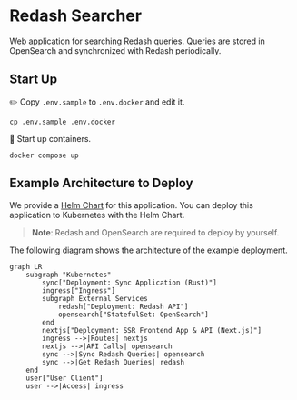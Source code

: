 # Redash Searcher

Web application for searching Redash queries.
Queries are stored in OpenSearch and synchronized with Redash periodically.

## Start Up

:pencil2: Copy `.env.sample` to `.env.docker` and edit it.

```console
cp .env.sample .env.docker
```

:rocket: Start up containers.

```console
docker compose up
```

## Example Architecture to Deploy

We provide a [Helm Chart](https://github.com/gunosy/public-helm-charts/tree/main/charts/redash-searcher) for this application.
You can deploy this application to Kubernetes with the Helm Chart.

> **Note**:
> Redash and OpenSearch are required to deploy by yourself.

The following diagram shows the architecture of the example deployment.

```mermaid
graph LR
    subgraph "Kubernetes"
        sync["Deployment: Sync Application (Rust)"]
        ingress["Ingress"]
        subgraph External Services
            redash["Deployment: Redash API"]
            opensearch["StatefulSet: OpenSearch"]
        end
        nextjs["Deployment: SSR Frontend App & API (Next.js)"]
        ingress -->|Routes| nextjs
        nextjs -->|API Calls| opensearch
        sync -->|Sync Redash Queries| opensearch
        sync -->|Get Redash Queries| redash
    end
    user["User Client"]
    user -->|Access| ingress
```
